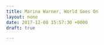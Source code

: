 ```yaml
---
title: Marina Warner, World Goes On
layout: none
date: 2017-12-08 15:57:30 +0000
draft: true

---
```


